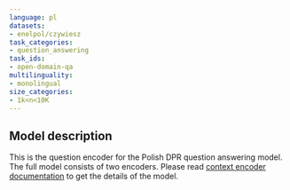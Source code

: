 ```yaml
---
language: pl
datasets:
- enelpol/czywiesz
task_categories:
- question_answering
task_ids:
- open-domain-qa
multilinguality:
- monolingual
size_categories:
- 1k<n<10K
---
```


## Model description

This is the question encoder for the Polish DPR question answering model. The full model consists of two encoders.
Please read [context encoder documentation](https://huggingface.co/enelpol/czywiesz-context) to get the details of the model.